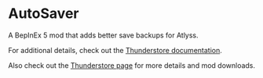 # AutoSaver

A BepInEx 5 mod that adds better save backups for Atlyss.

For additional details, check out the [Thunderstore documentation](./AutoSaver/_Thunderstore/README.md).

Also check out the [Thunderstore page](https://thunderstore.io/c/atlyss/p/Marioalexsan/AutoSaver/) for more details and mod downloads.
